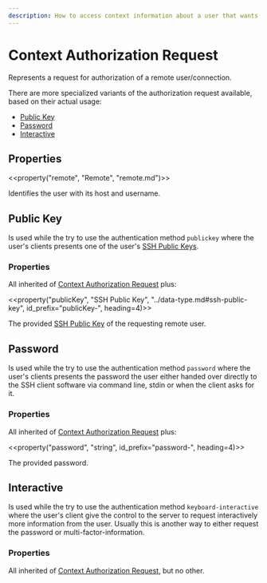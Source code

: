 ```yaml
---
description: How to access context information about a user that wants to authorize with Bifröst.
---
```


# Context Authorization Request

Represents a request for authorization of a remote user/connection.

There are more specialized variants of the authorization request available, based on their actual usage:

* [Public Key](#public-key)
* [Password](#password)
* [Interactive](#interactive)

## Properties

<<property("remote", "Remote", "remote.md")>>

Identifies the user with its host and username.

## Public Key

Is used while the try to use the authentication method `publickey` where the user's clients presents one of the user's [SSH Public Keys](../data-type.md#ssh-public-key).

### Properties

All inherited of [Context Authorization Request](#properties) plus:

<<property("publicKey", "SSH Public Key", "../data-type.md#ssh-public-key", id_prefix="publicKey-", heading=4)>>

The provided [SSH Public Key](../data-type.md#ssh-public-key) of the requesting remote user.

## Password

Is used while the try to use the authentication method `password` where the user's clients presents the password the user either handed over directly to the SSH client software via command line, stdin or when the client asks for it.

### Properties

All inherited of [Context Authorization Request](#properties) plus:

<<property("password", "string", id_prefix="password-", heading=4)>>

The provided password.

## Interactive

Is used while the try to use the authentication method `keyboard-interactive` where the user's client give the control to the server to request interactively more information from the user. Usually this is another way to either request the password or multi-factor-information.

### Properties

All inherited of [Context Authorization Request](#properties), but no other.
